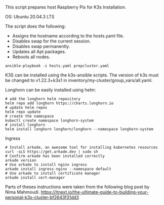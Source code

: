This script prepares host Raspberry Pis for K3s Installation.

OS: Ubuntu 20.04.3 LTS

The script does the following:
- Assigns the hostname according to the hosts.yaml file.
- Disables swap for the current session.
- Disables swap permanently.
- Updates all Apt packages.
- Reboots all nodes.

```
ansible-playbook -i hosts.yaml prepcluster.yaml
```

K3S can be installed using the k3s-ansible scripts.
The version of k3s must be changed to v1.22.3+k3s1 in inventory/my-cluster/group_vars/all.yaml.

Longhorn can be easily installed using helm:

```
# add the longhorn helm repository
helm repo add longhorn https://charts.longhorn.io
# update helm repos
helm repo update
# create the namespace
kubectl create namespace longhorn-system
# install longhorn
helm install longhorn longhorn/longhorn --namespace longhorn-system
```

Ingress

```
# Install arkade, an awesome tool for installing kubernetes resources
curl -sLS https://get.arkade.dev | sudo sh
# Confirm arkade has been installed correctly
arkade version
# Use arkade to install nginx ingress
arkade install ingress-nginx --namespace default
# Use arkade to install certificate manager
arkade install cert-manager
```

Parts of theses instructions were taken from the following blog post by Nima Mahmoudi.
https://itnext.io/the-ultimate-guide-to-building-your-personal-k3s-cluster-bf2643f31dd3
